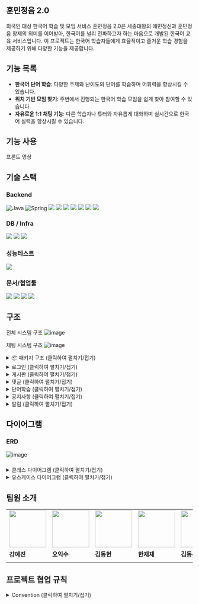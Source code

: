 
## 훈민정음 2.0
외국인 대상 한국어 학습 및 모임 서비스
훈민정음 2.0은 세종대왕의 애민정신과 훈민정음 창제의 의미를 이어받아, 한국어를 널리 전파하고자 하는 마음으로 개발된 한국어 교육 서비스입니다. 이 프로젝트는 한국어 학습자들에게 효율적이고 즐거운 학습 경험을 제공하기 위해 다양한 기능을 제공합니다.

## 기능 목록



- **한국어 단어 학습**: 다양한 주제와 난이도의 단어를 학습하며 어휘력을 향상시킬 수 있습니다.
- **위치 기반 모임 찾기**: 주변에서 진행되는 한국어 학습 모임을 쉽게 찾아 참여할 수 있습니다.
- **자유로운 1:1 채팅 기능**: 다른 학습자나 튜터와 자유롭게 대화하며 실시간으로 한국어 실력을 향상시킬 수 있습니다.

## 기능 사용



프론트 영상

## 기술 스택

### Backend <br/>
![Java](https://img.shields.io/badge/Java%2017-007396?style=flat-square&logo=java&logoColor=white)
![Spring](https://img.shields.io/badge/spring-%236DB33F.svg?style=flat-square&logo=spring&logoColor=white)
<img src="https://img.shields.io/badge/Spring%20Boot%203.3.4 -6DB33F?style=flat-square&logo=Spring%20Boot&logoColor=white"/>
<img src="https://img.shields.io/badge/Spring%20Data%20JPA%203.3.2-6DB33F?style=flat-square&logo=&logoColor=white"/>
<img src="https://img.shields.io/badge/Spring Security-6DB33F?style=flat-square&logo=Spring Security&logoColor=white">
<img src="https://img.shields.io/badge/JUnit5-25A162?style=flat-square&logo=JUnit5&logoColor=white">
<img src="https://img.shields.io/badge/Lombok-FF0000?style=flat-square&logo=Lombok&logoColor=white">
<img src="https://img.shields.io/badge/JWT-000000?style=flat-square&logo=JSON-Web-Tokens&logoColor=white">
<img src="https://img.shields.io/badge/Gradle-0?style=flat-square&logo=gradle&logoColor=white&color=%2302303A">

### DB / Infra
<img src="https://img.shields.io/badge/MySQL%208.0.39-4479A1?style=flat-square&logo=MySQL&logoColor=white">  <img src="https://img.shields.io/badge/Redis-DC382D?style=flat-square&logo=Redis&logoColor=white"> <img src="https://img.shields.io/badge/docker-%230db7ed.svg?style=flat-square&logo=docker&logoColor=white">


### 성능테스트
<img src="https://img.shields.io/badge/JMeter-D22128?style=flat-square&logo=Apache-JMeter&logoColor=white">

### 문서/협업툴
<img src="https://img.shields.io/badge/Notion-000000?style=flat-square&logo=notion&logoColor=white"> <img src="https://img.shields.io/badge/Slack-4A154B?style=flat-square&logo=slack&logoColor=white">
<img src="https://img.shields.io/badge/IntelliJ IDEA-4A154B?style=flat-square&logo=intellijidea&logoColor=white">
<img src="https://img.shields.io/badge/Swagger-0?style=flat-square&logo=Swagger&logoColor=white&color=%2385EA2D">

## 구조
전체 시스템 구조
![image](https://github.com/user-attachments/assets/1181647e-2c4f-4a40-81f0-3cc22a8c3922)

채팅 시스템 구조
![image](https://github.com/user-attachments/assets/e2844e3c-09db-4d9a-b6b2-04b132e37f21)



<details>
  <summary>📦 패키지 구조 (클릭하여 펼치기/접기)</summary>

├─ src<br/>
│  ├─ main <br/>
│  │  ├─ java <br/>
│  │  │  └─ com <br/>
│  │  │     └─ hunmin <br/>
│  │  │        └─ domain <br/>
│  │  │           ├─ config <br/>
│  │  │           ├─ controller <br/>
│  │  │           │  └─ advice     <br/>
│  │  │           ├─ dto<br/>
│  │  │           │  ├─ board <br/>
│  │  │           │  ├─ chat  <br/>
│  │  │           │  ├─ comment <br/>
│  │  │           │  ├─ member <br/>
│  │  │           │  ├─ notice <br/>
│  │  │           │  ├─ notification <br/>
│  │  │           │  ├─ page<br/>
│  │  │           │  └─ word<br/>
│  │  │           ├─ entity<br/>
│  │  │           ├─ exception<br/>
│  │  │           ├─ handler<br/>
│  │  │           ├─ json<br/>
│  │  │           ├─ jwt<br/>
│  │  │           ├─ pubsub<br/>
│  │  │           ├─ repository<br/>
│  │  │           │  └─ search<br/>
│  │  │           └─ service<br/>
│  │  └─ resources<br/>
│  │     ├─ static<br/>
│  │     │  ├─ images<br/>
│  │     └─ templates<br/>
│  │        └─ message<br/>
│  └─ test<br/>
│     └─ java<br/>
│        └─ com<br/>
│           └─ hunmin<br/>
│              └─ domain<br/>
│                 ├─ repository<br/>
│                 └─ service<br/>
└─ uploads

</details>

<details>
<summary>로그인 (클릭하여 펼치기/접기)</summary>
  
![image](https://github.com/user-attachments/assets/4e3c2e4c-2deb-4515-83b6-f901742ac990)


</details>

<details>
<summary>게시판 (클릭하여 펼치기/접기)</summary>

![image](https://github.com/user-attachments/assets/6e2df253-3810-477b-aaab-e1f70ac1bddf)


</details>

<details>
<summary>댓글 (클릭하여 펼치기/접기)</summary>

![image](https://github.com/user-attachments/assets/f18c3e47-5c45-47e5-8b5f-87c2766771cb)

</details>

<details>
<summary>단어학습 (클릭하여 펼치기/접기)</summary>

![image](https://github.com/user-attachments/assets/6a3f9cac-728a-4b52-8af5-8fc29396fc00)

</details>

<details>
<summary>공지사항 (클릭하여 펼치기/접기)</summary>

![image](https://github.com/user-attachments/assets/2346b9c0-8591-43e4-a4dc-6fa9c0058733)

</details>

<details>
<summary>알림 (클릭하여 펼치기/접기)</summary>

![image](https://github.com/user-attachments/assets/69e09a9f-e7a7-4d0f-a57b-80c7cc63c513)

</details>



## 다이어그램
### ERD
![image](https://github.com/user-attachments/assets/7fd35a00-f121-44e2-9c33-302baefb44bd)


###
<details>
<summary>클래스 다이어그램 (클릭하여 펼치기/접기)</summary>

![hunmin](https://github.com/user-attachments/assets/566f6dd3-dcaf-4e60-ab9e-0138137f2aa6)

</details>

<details>
<summary>유스케이스 다이어그램 (클릭하여 펼치기/접기)</summary>
  
![USECASE  ](https://github.com/user-attachments/assets/61339a9e-571f-4370-8dbf-33f72ad329d0)

</details>



## 팀원 소개

<table>
  <tr>
    <td>
        <a href="https://github.com/kang-ye-jin">
            <img src="https://avatars.githubusercontent.com/u/143896003?v=4" width="100px" />
        </a>
    </td>
    <td>
        <a href="https://github.com/iam52">
            <img src="https://avatars.githubusercontent.com/u/131854898?v=4" width="100px" />
        </a>
    </td>
    <td>
        <a href="https://github.com/Dom1046">
            <img src="https://avatars.githubusercontent.com/u/173169283?v=4" width="100px" />
        </a>
    </td>
    <td>
        <a href="https://github.com/HanJae-Jae">
            <img src="https://avatars.githubusercontent.com/u/177859651?v=4" width="100px" />
        </a>
    </td>
    <td>
        <a href="https://github.com/DongWooKim4343">
            <img src="https://avatars.githubusercontent.com/u/106728608?v=4" width="100px" />
        </a>
    </td>
  </tr>
  <tr>
    <td><b>강예진</b></td>
    <td><b>오익수</b></td>
    <td><b>김동현</b></td>
    <td><b>한재재</b></td>
    <td><b>김동우</b></td>
  </tr>
  <tr>
    <td><b></b></td>
    <td><b></b></td>
    <td><b></b></td>
    <td><b></b></td>
    <td><b></b></td>
  </tr>
</table>


## 프로젝트 협업 규칙

<details>
<summary>Convention (클릭하여 펼치기/접기)</summary>
<aside>
💡

이슈 생성 → 브랜치 생성 → 해당 브랜치로 이동 → develop pull → 작업 중간중간 커밋 → 해당 이슈에 대한 작업이 다 완료되면 pr 생성

🚨 커밋 메시지도 템플릿을 지켜주세요 (커밋 메시지 push 전까지는 수정할 수 있어요)

🚨 헷갈리면 push를 멈춰 주세요

🚨 merge 시 충돌을 주의해 주세요 ❗️

🚨 main은 배포중인 브랜치이므로 pr은 develop 으로 부탁드려요

🚨 궁금한 점이 있다면 언제든 같이 해결해요 😊

</aside>

### [type]

- feat : 새로운 기능 구현
- mod : 코드 및 내부 파일 수정
- add : feat 이외의 부수적인 코드, 파일, 라이브러리 추가
- del : 불필요한 코드나 파일 삭제
- fix : 버그 및 오류 해결
- ui : UI 관련 작업
- chore : 버전 코드, 패키지 구조, 함수 및 변수명 변경 등의 작은 작업
- hotfix : 배포된 버전에 이슈 발생 시, 긴급하게 수정 작업
- rename : 파일이나 폴더명 수정
- docs : README나 Wiki 등의 문서 작업
- refactor : 코드 리팩토링
- merge : 서로 다른 브랜치 간의 병합
- comment : 필요한 주석 추가 및 변경

---

### issue

- 제목
    
    ```java
    [type] 작업 내용 간단히
    ```
    

### branch

<aside>
  
💡issue 안에서 바로 branch를 만들어주세요 ❗️

</aside>

```java
feature/#(이슈번호 앞에 붙여주세요!

ex) feature/#1-add-ipa-엔티티-설계
```

### commit message

```java
[type] 작업 내용 간단히

ex) 
[feat] ~~~한 기능 구현 
```

### PR

- 제목
    
    ```java
    [type] 작업 내용 간단히
    ```

### 패키지명

- 소문자

### 패키지 구조

com>도메인 명>www>

- config
- controller>advice
- dto
- entity
- exception
- repository>search
- security
- service
- jwt

= <Test 패키지는 main과 대칭>

- ctrl+shift+t
- 자바 컨벤션 준수

### 기타

- if 중괄호 필수
    
    ```java
    if (condition) {
        // 한 줄이라도
    }
    ```
    
- 클래스, 메서드 주석
    
    ```java
    //간단한 설명
    ```
    

- 로그 : 필요 시 규칙없이 작성
</details>

